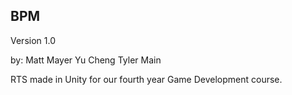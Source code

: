 BPM
-----------
Version 1.0

by: Matt Mayer
    Yu Cheng
    Tyler Main

RTS made in Unity for our fourth year Game Development course.
